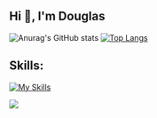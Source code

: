 ## Hi 👋, I'm Douglas
![Anurag's GitHub stats](https://github-readme-stats.vercel.app/api?username=douglasb78&show_icons=true&theme=graywhite)
[![Top Langs](https://github-readme-stats.vercel.app/api/top-langs/?username=douglasb78&layout=compact&langs_count=12&theme=graywhite)](https://github.com/anuraghazra/github-readme-stats)

## Skills:
[![My Skills](https://skillicons.dev/icons?i=js,html,css,python,java,flask,django,git,github,c,go,cs)](https://skillicons.dev)

![](https://komarev.com/ghpvc/?username=douglasb78&style=flat-square)
